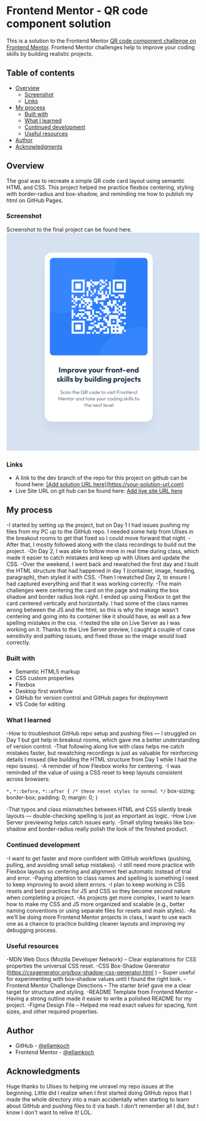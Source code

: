 # Frontend Mentor - QR code component solution
This is a solution to the Frontend Mentor [QR code component challenge on Frontend Mentor](https://www.frontendmentor.io/challenges/qr-code-component-iux_sIO_H). Frontend Mentor challenges help to improve your coding skills by building realistic projects. 


## Table of contents

- [Overview](#overview)
  - [Screenshot](#screenshot)
  - [Links](#links)
- [My process](#my-process)
  - [Built with](#built-with)
  - [What I learned](#what-i-learned)
  - [Continued development](#continued-development)
  - [Useful resources](#useful-resources)
- [Author](#author)
- [Acknowledgments](#acknowledgments)

## Overview
The goal was to recreate a simple QR code card layout using semantic HTML and CSS. This project helped me practice flexbox centering, styling with border-radius and box-shadow, and reminding me how to publish my html on GitHub Pages. 

### Screenshot
Screenshot to the final project can be found here. ![](./images/screenshot.png)

### Links
- A link to the dev branch of the repo for this project on github can be found here: [\[Add solution URL here\](https://your-solution-url.com)](https://github.com/ellamkoch/fem-qr-code-component/tree/dev)
- Live Site URL on git hub can be found here: [Add live site URL here](https://your-live-site-url.com)

## My process
-I started by setting up the project, but on Day 1 I had issues pushing my files from my PC up to the GitHub repo. I needed some help from Ulises in the breakout rooms to get that fixed so I could move forward that night.
-After that, I mostly followed along with the class recordings to build out the project.
-On Day 2, I was able to follow more in real time during class, which made it easier to catch mistakes and keep up with Ulises and update the CSS.
-Over the weekend, I went back and rewatched the first day and I built the HTML structure that had happened in day 1 (container, image, heading, paragraph), then styled it with CSS. 
-Then I rewatched Day 2, to ensure I had captured everything and that it was working correctly. 
-The main challenges were centering the card on the page and making the box shadow and border radius look right. I ended up using Flexbox to get the card centered vertically and horizontally. I had some of the class names wrong between the JS and the html, so this is why the image wasn't centering and going into its container like it should have, as well as a few spelling mistakes in the css. 
-I tested the site on Live Server as I was working on it. Thanks to the Live Server preview, I caught a couple of case sensitivity and pathing issues, and fixed those so the image would load correctly.

### Built with
- Semantic HTML5 markup
- CSS custom properties
- Flexbox
- Desktop first workflow
- GitHub for version control and GitHub pages for deployment
- VS Code for editing

### What I learned
-How to troubleshoot GitHub repo setup and pushing files — I struggled on Day 1 but got help in breakout rooms, which gave me a better understanding of version control.
-That following along live with class helps me catch mistakes faster, but rewatching recordings is just as valuable for reinforcing details I missed (like building the HTML structure from Day 1 while I had the repo issues).
-A reminder of how Flexbox works for centering.
-I was reminded of the value of using a CSS reset to keep layouts consistent across browsers:

`*,`
`*::before,`
`*::after { /* these reset styles to normal */`
    box-sizing: border-box;
    padding: 0;
    margin: 0;
`}`

-That typos and class mismatches between HTML and CSS silently break layouts — double-checking spelling is just as important as logic.
-How Live Server previewing helps catch issues early. 
-Small styling tweaks like box-shadow and border-radius really polish the look of the finished product.

### Continued development
-I want to get faster and more confident with GitHub workflows (pushing, pulling, and avoiding small setup mistakes).
-I still need more practice with Flexbox layouts so centering and alignment feel automatic instead of trial and error.
-Paying attention to class names and spelling is something I need to keep improving to avoid silent errors.
-I plan to keep working in CSS resets and best practices for JS and CSS so they become second nature when completing a project.
-As projects get more complex, I want to learn how to make my CSS and JS more organized and scalable (e.g., better naming conventions or using separate files for resets and main styles).
-As we’ll be doing more Frontend Mentor projects in class, I want to use each one as a chance to practice building cleaner layouts and improving my debugging process.

### Useful resources
-MDN Web Docs (Mozilla Developer Network) – Clear explanations for CSS properties the universal CSS reset.
-CSS Box-Shadow Generator (https://cssgenerator.org/box-shadow-css-generator.html ) – Super useful for experimenting with box-shadow values until I found the right look.
-Frontend Mentor Challenge Directions – The starter brief gave me a clear target for structure and styling.
-README Template from Frontend Mentor – Having a strong outline made it easier to write a polished README for my project.
-Figma Design File – Helped me read exact values for spacing, font sizes, and other required properties.

## Author
- GitHub - [@ellamkoch](https://github.com/ellamkoch)
- Frontend Mentor - [@ellamkoch](https://www.frontendmentor.io/profile/ellamkoch)

## Acknowledgments
Huge thanks to Ulises to helping me unravel my repo issues at the beginning. Little did I realize when I first started doing GitHub repos that I made the whole directory into a main accidentally when starting to learn about GitHub and pushing files to it via bash. I don't remember all I did, but I know I don't want to relive it! LOL. 


